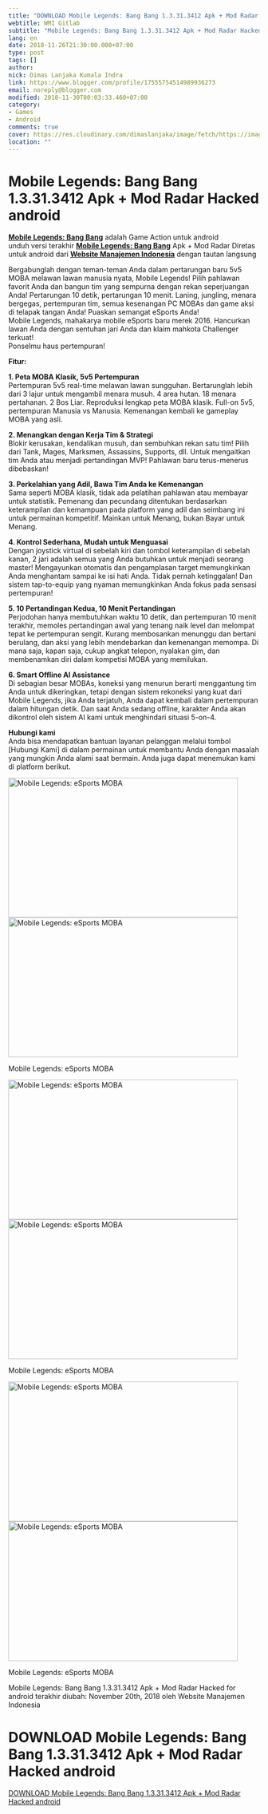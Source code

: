 ```yaml
---
title: "DOWNLOAD Mobile Legends: Bang Bang 1.3.31.3412 Apk + Mod Radar Hacked android"
webtitle: WMI Gitlab
subtitle: "Mobile Legends: Bang Bang 1.3.31.3412 Apk + Mod Radar Hacked android"
lang: en
date: 2018-11-26T21:30:00.000+07:00
type: post
tags: []
author:
nick: Dimas Lanjaka Kumala Indra
link: https://www.blogger.com/profile/17555754514989936273
email: noreply@blogger.com
modified: 2018-11-30T00:03:33.460+07:00
category:
- Games
- Android
comments: true
cover: https://res.cloudinary.com/dimaslanjaka/image/fetch/https://image.revdl.com/2016/mobile-legends-esports-moba-1.jpg
location: ""
---
```


<h1 for="title"> <span class="notranslate"> Mobile Legends: Bang Bang 1.3.31.3412 Apk + Mod Radar Hacked android</span> </h1>  <div>  <div class="post_content entry-content">  <p> <span class="notranslate"> <a href="https://web-manajemen.blogspot.com/" class="notranslate"><strong><span class="notranslate">Mobile Legends: Bang Bang</span></strong></a> adalah Game Action untuk android</span> <br><span class="notranslate"> unduh versi terakhir <strong><a href="https://web-manajemen.blogspot.com/" class="notranslate"><span class="notranslate">Mobile Legends: Bang Bang</span></a></strong> Apk + Mod Radar Diretas untuk android dari <strong><a href="https://web-manajemen.blogspot.com/" class="notranslate">Website Manajemen Indonesia</a></strong> dengan tautan langsung</span> </p>  <p> <span class="notranslate"> Bergabunglah dengan teman-teman Anda dalam pertarungan baru 5v5 MOBA melawan lawan manusia nyata, Mobile Legends!</span> <span class="notranslate"> Pilih pahlawan favorit Anda dan bangun tim yang sempurna dengan rekan seperjuangan Anda!</span> <span class="notranslate"> Pertarungan 10 detik, pertarungan 10 menit.</span> <span class="notranslate"> Laning, jungling, menara bergegas, pertempuran tim, semua kesenangan PC MOBAs dan game aksi di telapak tangan Anda!</span> <span class="notranslate"> Puaskan semangat eSports Anda!</span> <br><span class="notranslate"> Mobile Legends, mahakarya mobile eSports baru merek 2016.</span> <span class="notranslate"> Hancurkan lawan Anda dengan sentuhan jari Anda dan klaim mahkota Challenger terkuat!</span> <br><span class="notranslate"> Ponselmu haus pertempuran!</span> </p>  <p> <span class="notranslate"> <b>Fitur:</b></span> </p>  <p> <span class="notranslate"> <b>1. Peta MOBA Klasik, 5v5 Pertempuran</b></span> <br><span class="notranslate"> Pertempuran 5v5 real-time melawan lawan sungguhan.</span> <span class="notranslate"> Bertarunglah lebih dari 3 lajur untuk mengambil menara musuh.</span> <span class="notranslate"> 4 area hutan.</span> <span class="notranslate"> 18 menara pertahanan.</span> <span class="notranslate"> 2 Bos Liar.</span> <span class="notranslate"> Reproduksi lengkap peta MOBA klasik.</span> <span class="notranslate"> Full-on 5v5, pertempuran Manusia vs Manusia.</span> <span class="notranslate"> Kemenangan kembali ke gameplay MOBA yang asli.</span> </p>  <p> <span class="notranslate"> <b>2. Menangkan dengan Kerja Tim &amp; Strategi</b></span> <br><span class="notranslate"> Blokir kerusakan, kendalikan musuh, dan sembuhkan rekan satu tim!</span> <span class="notranslate"> Pilih dari Tank, Mages, Marksmen, Assassins, Supports, dll. Untuk mengaitkan tim Anda atau menjadi pertandingan MVP!</span> <span class="notranslate"> Pahlawan baru terus-menerus dibebaskan!</span> </p>  <p> <span class="notranslate"> <b>3. Perkelahian yang Adil, Bawa Tim Anda ke Kemenangan</b></span> <br><span class="notranslate"> Sama seperti MOBA klasik, tidak ada pelatihan pahlawan atau membayar untuk statistik.</span> <span class="notranslate"> Pemenang dan pecundang ditentukan berdasarkan keterampilan dan kemampuan pada platform yang adil dan seimbang ini untuk permainan kompetitif.</span> <span class="notranslate"> Mainkan untuk Menang, bukan Bayar untuk Menang.</span> </p>  <p> <span class="notranslate"> <b>4. Kontrol Sederhana, Mudah untuk Menguasai</b></span> <br><span class="notranslate"> Dengan joystick virtual di sebelah kiri dan tombol keterampilan di sebelah kanan, 2 jari adalah semua yang Anda butuhkan untuk menjadi seorang master!</span> <span class="notranslate"> Mengayunkan otomatis dan pengamplasan target memungkinkan Anda menghantam sampai ke isi hati Anda.</span> <span class="notranslate"> Tidak pernah ketinggalan!</span> <span class="notranslate"> Dan sistem tap-to-equip yang nyaman memungkinkan Anda fokus pada sensasi pertempuran!</span> </p>  <p> <span class="notranslate"> <b>5. 10 Pertandingan Kedua, 10 Menit Pertandingan</b></span> <br><span class="notranslate"> Perjodohan hanya membutuhkan waktu 10 detik, dan pertempuran 10 menit terakhir, memoles pertandingan awal yang tenang naik level dan melompat tepat ke pertempuran sengit.</span> <span class="notranslate"> Kurang membosankan menunggu dan bertani berulang, dan aksi yang lebih mendebarkan dan kemenangan memompa.</span> <span class="notranslate"> Di mana saja, kapan saja, cukup angkat telepon, nyalakan gim, dan membenamkan diri dalam kompetisi MOBA yang memilukan.</span> </p>  <p> <span class="notranslate"> <b>6. Smart Offline AI Assistance</b></span> <br><span class="notranslate"> Di sebagian besar MOBAs, koneksi yang menurun berarti menggantung tim Anda untuk dikeringkan, tetapi dengan sistem rekoneksi yang kuat dari Mobile Legends, jika Anda terjatuh, Anda dapat kembali dalam pertempuran dalam hitungan detik.</span> <span class="notranslate"> Dan saat Anda sedang offline, karakter Anda akan dikontrol oleh sistem AI kami untuk menghindari situasi 5-on-4.</span> </p>  <p> <span class="notranslate"> <b>Hubungi kami</b></span> <br><span class="notranslate"> Anda bisa mendapatkan bantuan layanan pelanggan melalui tombol [Hubungi Kami] di dalam permainan untuk membantu Anda dengan masalah yang mungkin Anda alami saat bermain.</span> <span class="notranslate"> Anda juga dapat menemukan kami di platform berikut.</span> </p>  <div class="wp-caption aligncenter"> <a href="https://web-manajemen.blogspot.com/" class="notranslate"><img data-cfsrc="https://image.revdl.com/2016/mobile-legends-esports-moba-1.jpg" alt="Mobile Legends: eSports MOBA" width="460" height="280" src="https://res.cloudinary.com/dimaslanjaka/image/fetch/https://image.revdl.com/2016/mobile-legends-esports-moba-1.jpg"></a> <noscript><img src="https://image.revdl.com/2016/mobile-legends-esports-moba-1.jpg" alt="Mobile Legends: eSports MOBA" width="460" height="280"></noscript>  <p class="wp-caption-text"> <span class="notranslate"> Mobile Legends: eSports MOBA</span> </p>  </div>  <div class="wp-caption aligncenter"> <a href="https://web-manajemen.blogspot.com/" class="notranslate"><img data-cfsrc="https://image.revdl.com/2016/mobile-legends-esports-moba-2.jpg" alt="Mobile Legends: eSports MOBA" width="460" height="280" src="https://res.cloudinary.com/dimaslanjaka/image/fetch/https://image.revdl.com/2016/mobile-legends-esports-moba-2.jpg"></a> <noscript><img src="https://image.revdl.com/2016/mobile-legends-esports-moba-2.jpg" alt="Mobile Legends: eSports MOBA" width="460" height="280"></noscript>  <p class="wp-caption-text"> <span class="notranslate"> Mobile Legends: eSports MOBA</span> </p>  </div>  <div class="wp-caption aligncenter"> <a href="https://web-manajemen.blogspot.com/" class="notranslate"><img data-cfsrc="https://image.revdl.com/2016/mobile-legends-esports-moba-3.jpg" alt="Mobile Legends: eSports MOBA" width="460" height="280" src="https://res.cloudinary.com/dimaslanjaka/image/fetch/https://image.revdl.com/2016/mobile-legends-esports-moba-3.jpg"></a> <noscript><img src="https://image.revdl.com/2016/mobile-legends-esports-moba-3.jpg" alt="Mobile Legends: eSports MOBA" width="460" height="280"></noscript>  <p class="wp-caption-text"> <span class="notranslate"> Mobile Legends: eSports MOBA</span> </p>  </div>  <div class="hatom-extra"> <span class="notranslate"> <span class="notranslate entry-title">Mobile Legends: Bang Bang 1.3.31.3412 Apk + Mod Radar Hacked for android</span> terakhir diubah: <span class="notranslate updated">November 20th, 2018</span> oleh <span class="notranslate author vcard">Website Manajemen Indonesia</span></span> </div>  <div class="clear"></div>  </div>  <h1 for="title" class="notranslate">DOWNLOAD Mobile Legends: Bang Bang 1.3.31.3412 Apk + Mod Radar Hacked android</h1>  <div class="w3-center w3-container w3-border notranslate"> <a href="https://dimaslanjaka-storage.000webhostapp.com/revdl.php?download&amp;path=/mobile-legends-esports-moba-apk-download.html/" target="_blank" class="w3-btn w3-green" rel="noopener noreferer nofollow">DOWNLOAD Mobile Legends: Bang Bang 1.3.31.3412 Apk + Mod Radar Hacked android</a> </div>  </div>